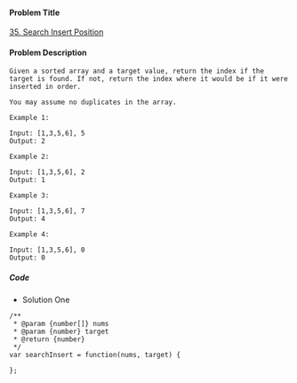 #### Problem Title
[35. Search Insert Position](https://leetcode.com/problems/search-insert-position/)
#### Problem Description
```
Given a sorted array and a target value, return the index if the target is found. If not, return the index where it would be if it were inserted in order.

You may assume no duplicates in the array.

Example 1:

Input: [1,3,5,6], 5
Output: 2

Example 2:

Input: [1,3,5,6], 2
Output: 1

Example 3:

Input: [1,3,5,6], 7
Output: 4

Example 4:

Input: [1,3,5,6], 0
Output: 0

```

##### Code

- Solution One
```
/**
 * @param {number[]} nums
 * @param {number} target
 * @return {number}
 */
var searchInsert = function(nums, target) {
    
};
```
